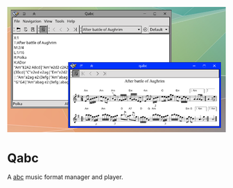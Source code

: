 ![qabc-preview](https://github.com/mdomlop/qabc/blob/master/preview.png "qabc interface")

Qabc
========

A [abc](http://abcnotation.com) music format manager and player.
